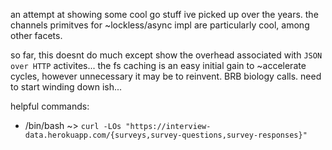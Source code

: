 an attempt at showing some cool go stuff ive picked up over the years. the channels primitves for ~lockless/async impl are particularly cool, among other facets.

so far, this doesnt do much except show the overhead associated with `JSON over HTTP` activites... the fs caching is an easy initial gain to ~accelerate cycles, however unnecessary it may be to reinvent. BRB biology calls. need to start winding down ish... 

helpful commands:
- /bin/bash ~> `curl -LOs "https://interview-data.herokuapp.com/{surveys,survey-questions,survey-responses}"`